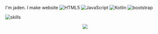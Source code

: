 I'm jaden. I make website
![HTML5](https://img.shields.io/badge/html%205-grey?style=for-the-badge&logo=html5&logoColor=white&labelColor=8E2DE2)
![JavaScript](https://img.shields.io/badge/-JavaScript-grey?style=for-the-badge&logo=javascript&logoColor=white&labelColor=8E2DE2)
![Kotlin](https://img.shields.io/badge/-kotlin-grey?style=for-the-badge&logo=kotlin&logoColor=white&labelColor=8E2DE2)
![bootstrap](https://img.shields.io/badge/-bootstrap-grey?style=for-the-badge&logo=bootstrap&logoColor=white&labelColor=8E2DE2)

![skills](https://skillicons.dev/icons?i=html,css,javascript,kotlin,java,python)


<p align="center">
<img src="https://visitor-badge.laobi.icu/badge?page_id=pajama10000" id="counter">
</p>
